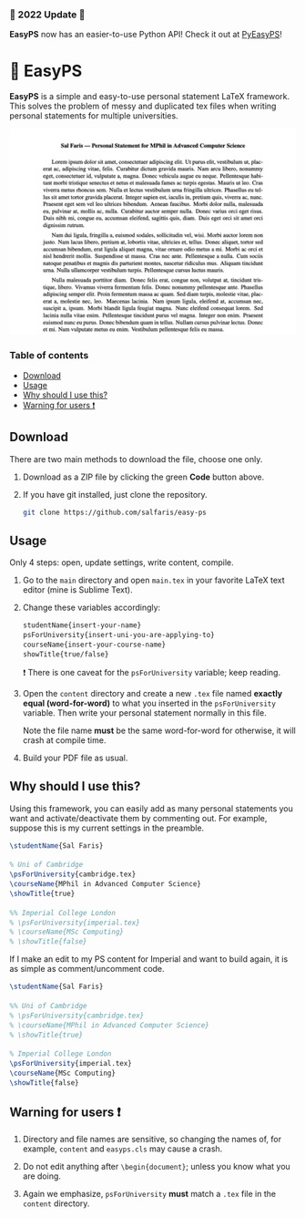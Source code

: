 ### 🎉 2022 Update 🎉

**EasyPS** now has an easier-to-use Python API! Check it out at [PyEasyPS](https://github.com/salfaris/PyEasyPS)!

# :page_facing_up: EasyPS

**EasyPS** is a simple and easy-to-use personal statement LaTeX framework. This solves the problem of messy and duplicated tex files when writing personal statements for multiple universities.

![Screenshot](docs/example.png)

### Table of contents
- [Download](#download)
- [Usage](#usage)
- [Why should I use this?](#why-should-i-use-this)
- [Warning for users :heavy_exclamation_mark: ](#heavy_exclamation_mark-warning-for-users)

## Download
There are two main methods to download the file, choose one only.

1. Download as a ZIP file by clicking the green **Code** button above.

2. If you have git installed, just clone the repository.
   ```zsh
   git clone https://github.com/salfaris/easy-ps
   ```

## Usage

 Only 4 steps: open, update settings, write content, compile.

1. Go to the `main` directory and open `main.tex` in your favorite LaTeX text editor (mine is Sublime Text).

2. Change these variables accordingly:
   ```tex
   studentName{insert-your-name}
   psForUniversity{insert-uni-you-are-applying-to}
   courseName{insert-your-course-name}
   showTitle{true/false}
   ```

    :heavy_exclamation_mark: There is one caveat for the `psForUniversity` variable; keep reading.

3. Open the `content` directory and create a new `.tex` file named **exactly equal (word-for-word)** to what you inserted in the `psForUniversity` variable. Then write your personal statement normally in this file.

    Note the file name **must** be the same word-for-word for otherwise, it will crash at compile time.

4. Build your PDF file as usual.

## Why should I use this?

Using this framework, you can easily add as many personal statements you want and activate/deactivate them by commenting out. For example, suppose this is my current settings in the preamble.

```tex
\studentName{Sal Faris}

% Uni of Cambridge
\psForUniversity{cambridge.tex}
\courseName{MPhil in Advanced Computer Science}
\showTitle{true}

%% Imperial College London
% \psForUniversity{imperial.tex}
% \courseName{MSc Computing}
% \showTitle{false}
```

If I make an edit to my PS content for Imperial and want to build again, it is as simple as comment/uncomment code.

```tex
\studentName{Sal Faris}

%% Uni of Cambridge
% \psForUniversity{cambridge.tex}
% \courseName{MPhil in Advanced Computer Science}
% \showTitle{true}

% Imperial College London
\psForUniversity{imperial.tex}
\courseName{MSc Computing}
\showTitle{false}
```

## Warning for users :heavy_exclamation_mark:
1. Directory and file names are sensitive, so changing the names of, for example, `content` and `easyps.cls` may cause a crash.
   
2. Do not edit anything after `\begin{document}`; unless you know what you are doing.
   
3. Again we emphasize, `psForUniversity` **must** match a `.tex` file in the `content` directory.




